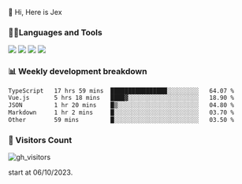  👋 Hi, Here is Jex

 

### 🧑‍💻Languages and Tools

<code><a href="https://react.dev"><img src="https://api.iconify.design/logos:react.svg" /></a></code>
<code><a href="https://github.com/vuejs/core"><img src="https://api.iconify.design/logos:vue.svg" /></a></code> 
<code><a href="https://github.com/microsoft/TypeScript"><img src="https://api.iconify.design/logos:typescript-icon.svg" /></a></code>
<code><a href="https://threejs.org/"><img src="https://api.iconify.design/logos:threejs.svg" /></a></code>

### 📊 Weekly development breakdown

<!--START_SECTION:waka-->

```txt
TypeScript   17 hrs 59 mins  ████████████████░░░░░░░░░   64.07 %
Vue.js       5 hrs 18 mins   ████▓░░░░░░░░░░░░░░░░░░░░   18.90 %
JSON         1 hr 20 mins    █▒░░░░░░░░░░░░░░░░░░░░░░░   04.80 %
Markdown     1 hr 2 mins     █░░░░░░░░░░░░░░░░░░░░░░░░   03.70 %
Other        59 mins         █░░░░░░░░░░░░░░░░░░░░░░░░   03.50 %
```

<!--END_SECTION:waka-->


### 👀 Visitors Count

![gh_visitors](https://profile-counter.glitch.me/jexlau/count.svg)

start at 06/10/2023.
